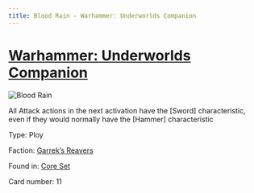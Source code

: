 ```yaml
---
title: Blood Rain - Warhammer: Underworlds Companion
---
```


# [Warhammer: Underworlds Companion](https://guidokessels.github.io/wh-underworlds)

  

![Blood Rain](https://warhammerunderworlds.com/wp-content/uploads/sites/6/2017/12/011_ENG-Blood-Rain.png)

All Attack actions in the next activation have the [Sword] characteristic, even if they would normally have the [Hammer] characteristic

Type: Ploy

Faction: [Garrek’s Reavers](https://guidokessels.github.io/wh-underworlds/factions/garreks-reavers)

Found in: [Core Set](https://guidokessels.github.io/wh-underworlds/locations/core-set)

Card number: 11
